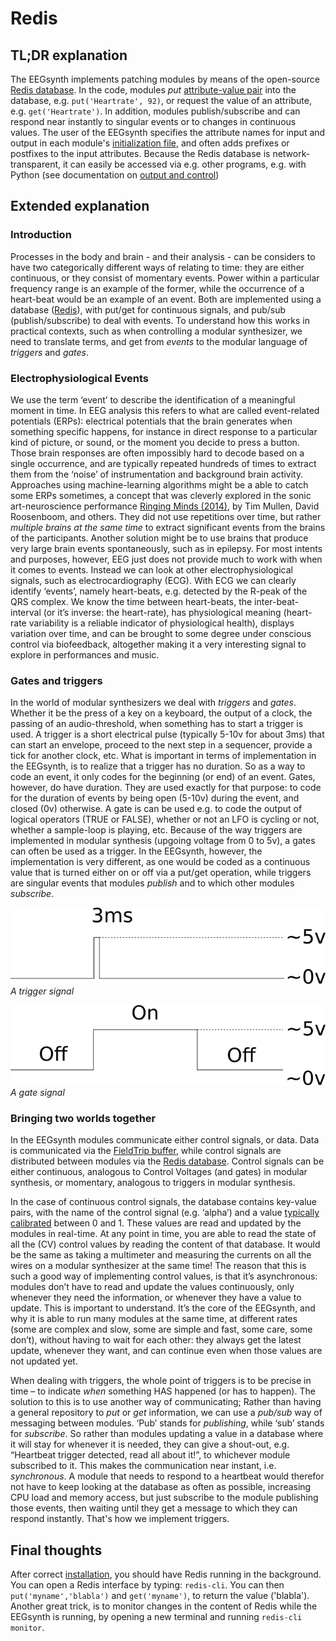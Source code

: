 # Redis

## TL;DR explanation

The EEGsynth implements patching modules by means of the open-source [Redis
database](http://Redis.io/). In the code, modules _put_ [attribute-value
pair](https://en.wikipedia.org/wiki/Attribute%E2%80%93value_pair) into the
database, e.g. `put('Heartrate', 92)`, or request the value of an attribute,
e.g. `get('Heartrate')`. In addition, modules publish/subscribe and can respond
near instantly to singular events or to changes in continuous values. The user
of the EEGsynth specifies the attribute names for input and output in each
module's [initialization file](inifile.md), and often adds prefixes or postfixes
to the input attributes. Because the Redis database is network-transparent, it
can easily be accessed via e.g. other programs, e.g. with Python (see
documentation on [output and control](output.md))

## Extended explanation

### Introduction

Processes in the body and brain - and their analysis - can be considers to have
two categorically different ways of relating to time: they are either
continuous, or they consist of momentary events. Power within a particular
frequency range is an example of the former, while the occurrence of a
heart-beat would be an example of an event. Both are implemented using a
database ([Redis](http://Redis.io/)), with put/get for continuous signals, and
pub/sub (publish/subscribe) to deal with events. To understand how this works in
practical contexts, such as when controlling a modular synthesizer, we need to
translate terms, and get from _events_ to the modular language of _triggers_ and
_gates_.

### Electrophysiological Events

We use the term ‘event’ to describe the identification of a meaningful moment in
time. In EEG analysis this refers to what are called event-related potentials
(ERPs): electrical potentials that the brain generates when something specific
happens, for instance in direct response to a particular kind of picture, or
sound, or the moment you decide to press a button. Those brain responses are
often impossibly hard to decode based on a single occurrence, and are typically
repeated hundreds of times to extract them from the ‘noise’ of instrumentation
and background brain activity. Approaches using machine-learning algorithms
might be a able to catch some ERPs sometimes, a concept that was cleverly
explored in the sonic art-neuroscience performance [Ringing Minds
(2014)](http://www.antillipsi.net/art-1/bioart), by Tim Mullen, David
Roosenboom, and others. They did not use repetitions over time, but rather
_multiple brains at the same time_ to extract significant events from the brains
of the participants. Another solution might be to use brains that produce very
large brain events spontaneously, such as in epilepsy. For most intents and
purposes, however, EEG just does not provide much to work with when it comes to
events. Instead we can look at other electrophysiological signals, such as
electrocardiography (ECG). With ECG we can clearly identify ‘events’, namely
heart-beats, e.g. detected by the R-peak of the QRS complex. We know the time
between heart-beats, the inter-beat-interval (or it’s inverse: the heart-rate),
has physiological meaning (heart-rate variability is a reliable indicator of
physiological health), displays variation over time, and can be brought to some
degree under conscious control via biofeedback, altogether making it a very
interesting signal to explore in performances and music.

### Gates and triggers

In the world of modular synthesizers we deal with _triggers_ and _gates_.
Whether it be the press of a key on a keyboard, the output of a clock, the
passing of an audio-threshold, when something has to start a trigger is used. A
trigger is a short electrical pulse (typically 5-10v for about 3ms) that can
start an envelope, proceed to the next step in a sequencer, provide a tick for
another clock, etc. What is important in terms of implementation in the
EEGsynth, is to realize that a trigger has no duration. So as a way to code an
event, it only codes for the beginning (or end) of an event. Gates, however, do
have duration. They are used exactly for that purpose: to code for the duration
of events by being open (5-10v) during the event, and closed (0v) otherwise. A
gate is can be used e.g. to code the output of logical operators (TRUE or
FALSE), whether or not an LFO is cycling or not, whether a sample-loop is
playing, etc. Because of the way triggers are implemented in modular synthesis
(upgoing voltage from 0 to 5v), a gates can often be used as a trigger. In the
EEGsynth, however, the implementation is very different, as one would be coded
as a continuous value that is turned either on or off via a put/get operation,
while triggers are singular events that modules _publish_ and to which other
modules _subscribe_.

![Trigger](figures/trigger.png)
_A trigger signal_

![Gate](figures/gate.png)
_A gate signal_

### Bringing two worlds together

In the EEGsynth modules communicate either control signals, or data. Data is
communicated via the [FieldTrip buffer](buffer.md), while control signals are
distributed between modules via the [Redis database](http://Redis.io/). Control
signals can be either continuous, analogous to Control Voltages (and gates) in
modular synthesis, or momentary, analogous to triggers in modular synthesis.

In the case of continuous control signals, the database contains key-value
pairs, with the name of the control signal (e.g. ‘alpha’) and a value [typically
calibrated](calibration.md) between 0 and 1. These values are read and updated
by the modules in real-time. At any point in time, you are able to read the
state of all the (CV) control values by reading the content of that database. It
would be the same as taking a multimeter and measuring the currents on all the
wires on a modular synthesizer at the same time! The reason that this is such a
good way of implementing control values, is that it’s asynchronous: modules
don’t have to read and update the values continuously, only whenever they need
the information, or whenever they have a value to update. This is important to
understand. It’s the core of the EEGsynth, and why it is able to run many
modules at the same time, at different rates (some are complex and slow, some
are simple and fast, some care, some don’t), without having to wait for each
other: they always get the latest update, whenever they want, and can continue
even when those values are not updated yet.

When dealing with triggers, the whole point of triggers is to be precise in time
– to indicate _when_ something HAS happened (or has to happen). The solution to
this is to use another way of communicating; Rather than having a general
repository to _put_ or _get_ information, we can use a _pub/sub_ way of
messaging between modules. ‘Pub’ stands for _publishing_, while ‘sub’ stands for
_subscribe_. So rather than modules updating a value in a database where it will
stay for whenever it is needed, they can give a shout-out, e.g.   “Heartbeat
trigger detected, read all about it!”, to whichever module subscribed to it.
This makes the communication near instant, i.e. _synchronous_. A module that
needs to respond to a heartbeat would therefor not have to keep looking at the
database as often as possible, increasing CPU load and memory access, but just
subscribe to the module publishing those events, then waiting until they get a
message to which they can respond instantly. That's how we implement triggers.

## Final thoughts

After correct [installation](installation.md), you should have Redis running in
the background. You can open a Redis interface by typing: `redis-cli`. You can
then `put('myname','blabla')` and `get('myname')`, to return the value
('blabla'). Another great trick, is to monitor changes in the content of Redis
while the EEGsynth is running, by opening a new terminal and running `redis-cli
monitor`.
